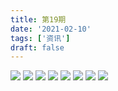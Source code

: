 ```yaml
---
title: 第19期
date: '2021-02-10'
tags: ['资讯']
draft: false
---
```


<TOCInline toc={props.toc} asDisclosure toHeading={3} />

![](wxwork-capture_16124387127105-3-kmvqdsgw.png)
![](wxwork-capture_16124387496642-3-kmvqey42.png)
![](wxwork-capture_1612438770721-3-kmvqfdog.png)
![](wxwork-capture_16124387939626-3-kmvqf5r7.png)
![](wxwork-capture_16124388322504-3-kmvqiwy6.png)
![](wxwork-capture_16124389147253-3-kmvqj51z.png)
![](wxwork-capture_1612438939425-3-kmvqjizx.png)
![](wxwork-capture_16124389306249-3-kmvqjahw.png)
